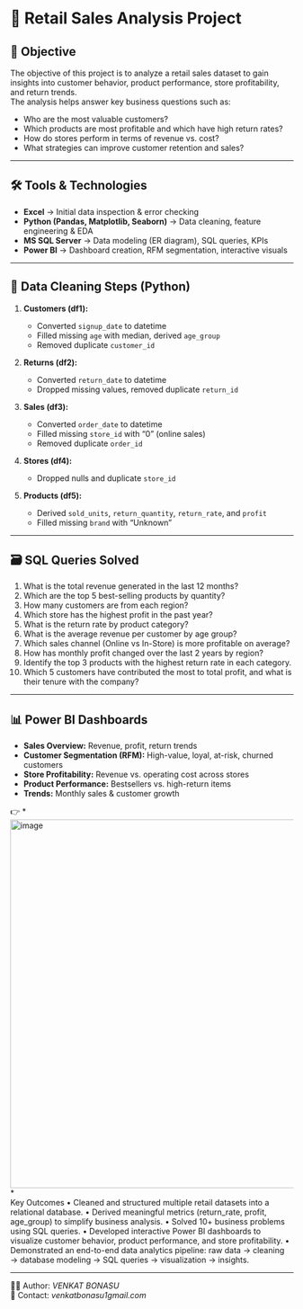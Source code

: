 # 🛒 Retail Sales Analysis Project  

## 📖 Objective  
The objective of this project is to analyze a retail sales dataset to gain insights into customer behavior, product performance, store profitability, and return trends.  
The analysis helps answer key business questions such as:  
- Who are the most valuable customers?  
- Which products are most profitable and which have high return rates?  
- How do stores perform in terms of revenue vs. cost?  
- What strategies can improve customer retention and sales?  

---

## 🛠️ Tools & Technologies  
- **Excel** → Initial data inspection & error checking  
- **Python (Pandas, Matplotlib, Seaborn)** → Data cleaning, feature engineering & EDA  
- **MS SQL Server** → Data modeling (ER diagram), SQL queries, KPIs  
- **Power BI** → Dashboard creation, RFM segmentation, interactive visuals  

---

## 🧹 Data Cleaning Steps (Python)  
1. **Customers (df1):**  
   - Converted `signup_date` to datetime  
   - Filled missing `age` with median, derived `age_group`  
   - Removed duplicate `customer_id`  

2. **Returns (df2):**  
   - Converted `return_date` to datetime  
   - Dropped missing values, removed duplicate `return_id`  

3. **Sales (df3):**  
   - Converted `order_date` to datetime  
   - Filled missing `store_id` with “0” (online sales)  
   - Removed duplicate `order_id`    

4. **Stores (df4):**  
   - Dropped nulls and duplicate `store_id`  

5. **Products (df5):**  
   - Derived `sold_units`, `return_quantity`, `return_rate`, and `profit`  
   - Filled missing `brand` with “Unknown”   

---

## 🗃️ SQL Queries Solved  
1. What is the total revenue generated in the last 12 months? 
2. Which are the top 5 best-selling products by quantity? 
3. How many customers are from each region? 
4. Which store has the highest profit in the past year? 
5. What is the return rate by product category? 
6. What is the average revenue per customer by age group? 
7. Which sales channel (Online vs In-Store) is more profitable on average? 
8. How has monthly profit changed over the last 2 years by region? 
9. Identify the top 3 products with the highest return rate in each category. 
10. Which 5 customers have contributed the most to total profit, and what is their 
tenure with the company? 

---

## 📊 Power BI Dashboards  
- **Sales Overview:** Revenue, profit, return trends  
- **Customer Segmentation (RFM):** High-value, loyal, at-risk, churned customers  
- **Store Profitability:** Revenue vs. operating cost across stores  
- **Product Performance:** Bestsellers vs. high-return items  
- **Trends:** Monthly sales & customer growth 

👉 *<img width="1161" height="656" alt="image" src="https://github.com/user-attachments/assets/8f5b2c12-e8a8-4a91-ac69-ba4767a09f53" />
*  
Key Outcomes
•	Cleaned and structured multiple retail datasets into a relational database.
•	Derived meaningful metrics (return_rate, profit, age_group) to simplify business analysis.
•	Solved 10+ business problems using SQL queries.
•	Developed interactive Power BI dashboards to visualize customer behavior, product performance, and store profitability.
•	Demonstrated an end-to-end data analytics pipeline: raw data → cleaning → database modeling → SQL queries → visualization → insights.

---


👨‍💻 Author: *VENKAT BONASU*  
📧 Contact: *venkatbonasu1gmail.com*  
